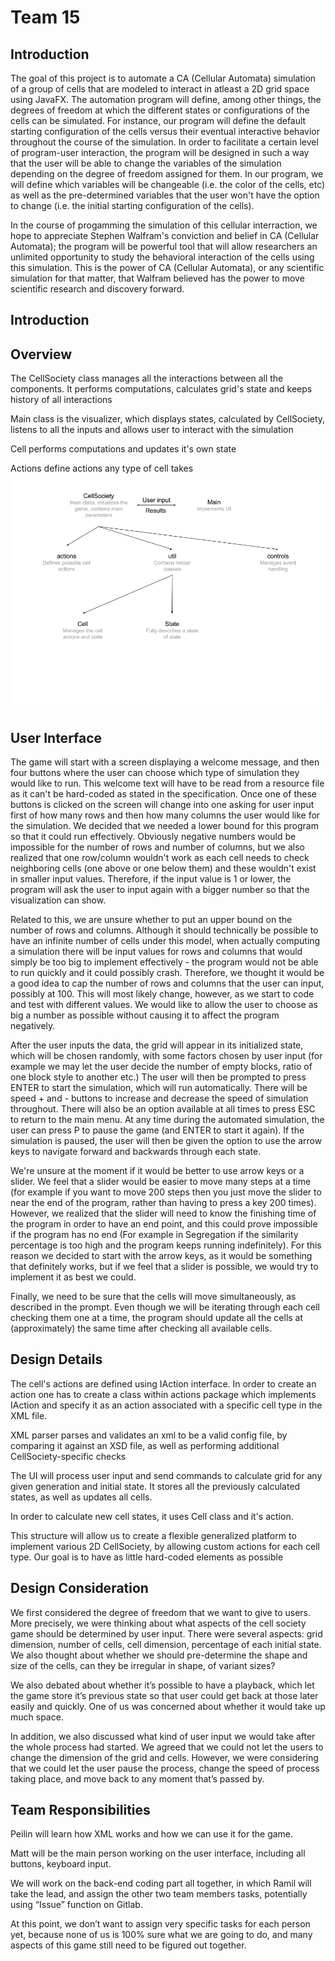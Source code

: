 # Team 15

## Introduction
The goal of this project is to automate a CA (Cellular Automata) simulation of a group of cells that are modeled to interact in atleast a 2D grid space using 
JavaFX. The automation program will define, among other things, the degrees of freedom at which the different states or configurations of the cells can be simulated. 
For instance, our program will define the default starting configuration of the cells versus their eventual interactive behavior throughout the course of the simulation.
In order to facilitate a certain level of program-user interaction, the program will be designed in such a way that the user will be able to change the variables 
of the simulation depending on the degree of freedom assigned for them. In our program, we will define which variables will be changeable (i.e. the color of the cells, etc) 
as well as the pre-determined variables that the user won't have the option to change (i.e. the initial starting configuration of the cells). 

In the course of progamming the simulation of this cellular interraction, we hope to appreciate Stephen Walfram's conviction and belief in CA (Cellular Automata); the 
program will be powerful tool that will allow researchers an unlimited opportunity to study the behavioral interaction of the cells using this simulation. This is the 
power of CA (Cellular Automata), or any scientific simulation for that matter, that Walfram believed has the power to move scientific research and discovery forward.


## Introduction

## Overview
The CellSociety class manages all the interactions between all the components.
It performs computations, calculates grid's state and keeps history of all interactions

Main class is the visualizer, which displays states, calculated by CellSociety,
listens to all the inputs and allows user to interact with the simulation

Cell performs computations and updates it's own state

Actions define actions any type of cell takes
![Scheme](Scheme.png)
## User Interface
The game will start with a screen displaying a welcome message, and then four buttons where the user can choose which type of simulation they would like to run. This welcome text will have to be read from a resource file as it can't be hard-coded as stated in the specification. Once one of these buttons is clicked on the screen will change into one asking for user input first of how many rows and then how many columns the user would like for the simulation. We decided that we needed a lower bound for this program so that it could run effectively. Obviously negative numbers would be impossible for the number of rows and number of columns, but we also realized that one row/column wouldn't work as each cell needs to check neighboring cells (one above or one below them) and these wouldn't exist in smaller input values. Therefore, if the input value is 1 or lower, the program will ask the user to input again with a bigger number so that the visualization can show. 

Related to this, we are unsure whether to put an upper bound on the number of rows and columns. Although it should technically be possible to have an infinite number of cells under this model, when actually computing a simulation there will be input values for rows and columns that would simply be too big to implement effectively - the program would not be able to run quickly and it could possibly crash. Therefore, we thought it would be a good idea to cap the number of rows and columns that the user can input, possibly at 100. This will most likely change, however, as we start to code and test with different values. We would like to allow the user to choose as big a number as possible without causing it to affect the program negatively. 

After the user inputs the data, the grid will appear in its initialized state, which will be chosen randomly, with some factors chosen by user input (for example we may let the user decide the number of empty blocks, ratio of one block style to another etc.) The user will then be prompted to press ENTER to start the simulation, which will run automatically. There will be speed + and - buttons to increase and decrease the speed of simulation throughout.  There will also be an option available at all times to press ESC to return to the main menu. At any time during the automated simulation, the user can press P to pause the game (and ENTER to start it again). If the simulation is paused, the user will then be given the option to use the arrow keys to navigate forward and backwards through each state. 

We're unsure at the moment if it would be better to use arrow keys or a slider. We feel that a slider would be easier to move many steps at a time (for example if you want to move 200 steps then you just move the slider to near the end of the program, rather than having to press a key 200 times). However, we realized that the slider will need to know the finishing time of the program in order to have an end point, and this could prove impossible if the program has no end (For example in Segregation if the similarity percentage is too high and the program keeps running indefinitely). For this reason we decided to start with the arrow keys, as it would be something that definitely works, but if we feel that a slider is possible, we would try to implement it as best we could. 

Finally, we need to be sure that the cells will move simultaneously, as described in the prompt. Even though we will be iterating through each cell checking them one at a time, the program should update all the cells at (approximately) the same time after checking all available cells. 


## Design Details
The cell's actions are defined using IAction interface. In order to create an action
one has to create a class within actions package which implements IAction and 
specify it as an action associated with a specific cell type in the XML file.

XML parser parses and validates an xml to be a valid config file, by comparing
it against an XSD file, as well as performing additional CellSociety-specific
checks 

The UI will process user input and send commands to calculate grid for any
given generation and initial state. It stores all the previously calculated states,
as well as updates all cells.

In order to calculate new cell states, it uses Cell class and it's action.

This structure will allow us to create a flexible generalized platform to implement
various 2D CellSociety, by allowing custom actions for each cell type. Our goal is
to have as little hard-coded elements as possible
## Design Consideration

We first considered the degree of freedom that we want to give to users. More precisely, we were thinking about what aspects of the cell society game should be determined by user input. There were several aspects: grid dimension, number of cells, cell dimension, percentage of each initial state. We also thought about whether we should pre-determine the shape and size of the cells, can they be irregular in shape, of variant sizes? 

We also debated about whether it’s possible to have a playback, which let the game store it’s previous state so that user could get back at those later easily and quickly. One of us was concerned about whether it would take up much space.

In addition, we also discussed what kind of user input we would take after the whole process had started. We agreed that we could not let the users to change the dimension of the grid and cells. However, we were considering that we could let the user pause the process, change the speed of process taking place, and move back to any moment that’s passed by.

## Team Responsibilities
Peilin will learn how XML works and how we can use it for the game.

Matt will be the main person working on the user interface, including all buttons, keyboard input. 

We will work on the back-end coding part all together, in which Ramil will take the lead, and assign the other two team members tasks, potentially using “Issue” function on Gitlab.

At this point, we don’t want to assign very specific tasks for each person yet, because none of us is 100% sure what we are going to do, and many aspects of this game still need to be figured out together.